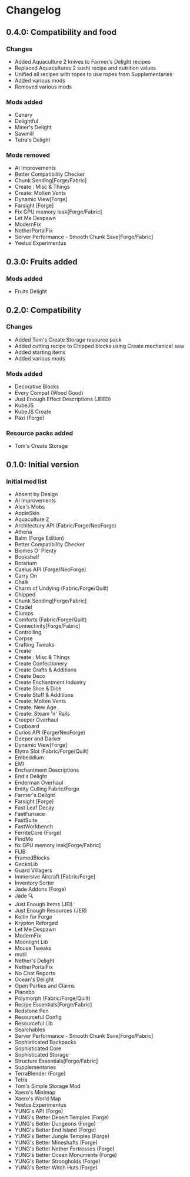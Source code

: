 # Changelog


## 0.4.0: Compatibility and food

### Changes

- Added Aquaculture 2 knives to Farmer's Delight recipes
- Replaced Aquacultures 2 sushi recipe and nutrition values
- Unified all recipes with ropes to use ropes from Supplementaries
- Added various mods
- Removed various mods

### Mods added

- Canary
- Delightful
- Miner's Delight
- Sawmill
- Tetra's Delight

### Mods removed

- AI Improvements
- Better Compatibility Checker
- Chunk Sending[Forge/Fabric]
- Create : Misc & Things
- Create: Molten Vents
- Dynamic View[Forge]
- Farsight [Forge]
- Fix GPU memory leak[Forge/Fabric]
- Let Me Despawn
- ModernFix
- NetherPortalFix
- Server Performance - Smooth Chunk Save[Forge/Fabric]
- Yeetus Experimentus


## 0.3.0: Fruits added

### Mods added

- Fruits Delight


## 0.2.0: Compatibility

### Changes

- Added Tom's Create Storage resource pack
- Added cutting recipe to Chipped blocks using Create mechanical saw
- Added starting items
- Added various mods

### Mods added

- Decorative Blocks
- Every Compat (Wood Good)
- Just Enough Effect Descriptions (JEED)
- KubeJS
- KubeJS Create
- Paxi (Forge)

### Resource packs added

- Tom's Create Storage


## 0.1.0: Initial version

### Initial mod list

- Absent by Design
- AI Improvements
- Alex's Mobs
- AppleSkin
- Aquaculture 2
- Architectury API (Fabric/Forge/NeoForge)
- Athena
- Balm (Forge Edition)
- Better Compatibility Checker
- Biomes O' Plenty
- Bookshelf
- Botarium
- Caelus API (Forge/NeoForge)
- Carry On
- Chalk
- Charm of Undying (Fabric/Forge/Quilt)
- Chipped
- Chunk Sending[Forge/Fabric]
- Citadel
- Clumps
- Comforts (Fabric/Forge/Quilt)
- Connectivity[Forge/Fabric]
- Controlling
- Corpse
- Crafting Tweaks
- Create
- Create : Misc & Things
- Create Confectionery
- Create Crafts & Additions
- Create Deco
- Create Enchantment Industry
- Create Slice & Dice
- Create Stuff & Additions
- Create: Molten Vents
- Create: New Age
- Create: Steam 'n' Rails
- Creeper Overhaul
- Cupboard
- Curios API (Forge/NeoForge)
- Deeper and Darker
- Dynamic View[Forge]
- Elytra Slot (Fabric/Forge/Quilt)
- Embeddium
- EMI
- Enchantment Descriptions
- End's Delight
- Enderman Overhaul
- Entity Culling Fabric/Forge
- Farmer's Delight
- Farsight [Forge]
- Fast Leaf Decay
- FastFurnace
- FastSuite
- FastWorkbench
- FerriteCore (Forge)
- FindMe
- fix GPU memory leak[Forge/Fabric]
- FLIB
- FramedBlocks
- GeckoLib
- Guard Villagers
- Immersive Aircraft [Fabric/Forge]
- Inventory Sorter
- Jade Addons (Forge)
- Jade 🔍
- Just Enough Items (JEI)
- Just Enough Resources (JER)
- Kotlin for Forge
- Krypton Reforged
- Let Me Despawn
- ModernFix
- Moonlight Lib
- Mouse Tweaks
- mutil
- Nether's Delight
- NetherPortalFix
- No Chat Reports
- Ocean's Delight
- Open Parties and Claims
- Placebo
- Polymorph (Fabric/Forge/Quilt)
- Recipe Essentials[Forge/Fabric]
- Redstone Pen
- Resourceful Config
- Resourceful Lib
- Searchables
- Server Performance - Smooth Chunk Save[Forge/Fabric]
- Sophisticated Backpacks
- Sophisticated Core
- Sophisticated Storage
- Structure Essentials[Forge/Fabric]
- Supplementaries
- TerraBlender (Forge)
- Tetra
- Tom's Simple Storage Mod
- Xaero's Minimap
- Xaero's World Map
- Yeetus Experimentus
- YUNG's API (Forge)
- YUNG's Better Desert Temples (Forge)
- YUNG's Better Dungeons (Forge)
- YUNG's Better End Island (Forge)
- YUNG's Better Jungle Temples (Forge)
- YUNG's Better Mineshafts (Forge)
- YUNG's Better Nether Fortresses (Forge)
- YUNG's Better Ocean Monuments (Forge)
- YUNG's Better Strongholds (Forge)
- YUNG's Better Witch Huts (Forge)
